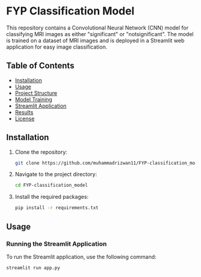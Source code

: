 # FYP Classification Model

This repository contains a Convolutional Neural Network (CNN) model for classifying MRI images as either "significant" or "notsignificant". The model is trained on a dataset of MRI images and is deployed in a Streamlit web application for easy image classification.

## Table of Contents

- [Installation](#installation)
- [Usage](#usage)
- [Project Structure](#project-structure)
- [Model Training](#model-training)
- [Streamlit Application](#streamlit-application)
- [Results](#results)
- [License](#license)

## Installation

1. Clone the repository:
    ```bash
    git clone https://github.com/muhammadrizwan11/FYP-classification_model.git
    ```

2. Navigate to the project directory:
    ```bash
    cd FYP-classification_model
    ```

3. Install the required packages:
    ```bash
    pip install -r requirements.txt
    ```

## Usage

### Running the Streamlit Application

To run the Streamlit application, use the following command:
```bash
streamlit run app.py
